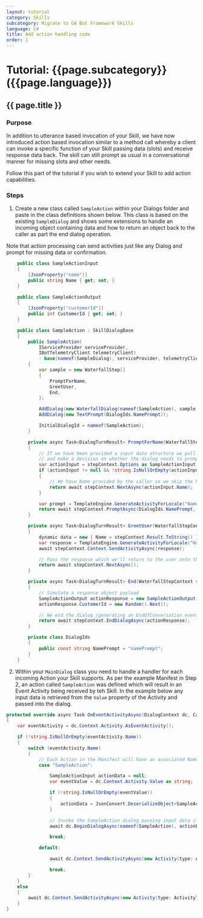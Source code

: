 ```yaml
---
layout: tutorial
category: Skills
subcategory: Migrate to GA Bot Framework Skills
language: C#
title: Add action handling code
order: 1
---
```


# Tutorial: {{page.subcategory}} ({{page.language}})

## {{ page.title }}

### Purpose

In addition to utterance based invocation of your Skill, we have now introduced action based invocation similar to a method call whereby a client can invoke a specific function of your Skill passing data (slots) and receive response data back. The skill can still prompt as usual in a conversational manner for missing slots and other needs.

Follow this part of the tutorial if you wish to extend your Skill to add action capabilities.

### Steps

1. Create a new class called `SampleAction` within your Dialogs folder and paste in the class definitions shown below. This class is based on the existing `SampleDialog` and shows some extensions to handle an incoming object containing data and how to return an object back to the caller as part the end dialog operation.

Note that action processing can send activities just like any Dialog and prompt for missing data or confirmation.

```csharp
    public class SampleActionInput
    {
        [JsonProperty("name")]
        public string Name { get; set; }
    }

    public class SampleActionOutput
    {
        [JsonProperty("customerId")]
        public int CustomerId { get; set; }
    }

    public class SampleAction : SkillDialogBase
    {
        public SampleAction(
            IServiceProvider serviceProvider,
            IBotTelemetryClient telemetryClient)
            : base(nameof(SampleDialog), serviceProvider, telemetryClient)
        {
            var sample = new WaterfallStep[]
            {
                PromptForName,
                GreetUser,
                End,
            };

            AddDialog(new WaterfallDialog(nameof(SampleAction), sample));
            AddDialog(new TextPrompt(DialogIds.NamePrompt));

            InitialDialogId = nameof(SampleAction);
        }

        private async Task<DialogTurnResult> PromptForName(WaterfallStepContext stepContext, CancellationToken cancellationToken)
        {
            // If we have been provided a input data structure we pull out provided data as appropriate
            // and make a decision on whether the dialog needs to prompt for anything.
            var actionInput = stepContext.Options as SampleActionInput;
            if (actionInput != null && !string.IsNullOrEmpty(actionInput.Name))
            {
                // We have Name provided by the caller so we skip the Name prompt.
                return await stepContext.NextAsync(actionInput.Name);
            }

            var prompt = TemplateEngine.GenerateActivityForLocale("NamePrompt");
            return await stepContext.PromptAsync(DialogIds.NamePrompt, new PromptOptions { Prompt = prompt });
        }

        private async Task<DialogTurnResult> GreetUser(WaterfallStepContext stepContext, CancellationToken cancellationToken)
        {
            dynamic data = new { Name = stepContext.Result.ToString() };
            var response = TemplateEngine.GenerateActivityForLocale("HaveNameMessage", data);
            await stepContext.Context.SendActivityAsync(response);

            // Pass the response which we'll return to the user onto the next step
            return await stepContext.NextAsync();
        }

        private async Task<DialogTurnResult> End(WaterfallStepContext stepContext, CancellationToken cancellationToken)
        {
            // Simulate a response object payload
            SampleActionOutput actionResponse = new SampleActionOutput();
            actionResponse.CustomerId = new Random().Next();

            // We end the dialog (generating an EndOfConversation event) which will serialize the result object in the Value field of the Activity
            return await stepContext.EndDialogAsync(actionResponse);
        }

        private class DialogIds
        {
            public const string NamePrompt = "namePrompt";
        }
    }
```

2. Within your `MainDialog` class you need to handle a handler for each incoming Action your Skill supports. As per the example Manifest in Step 2, an action called `SampleAction` was defined which will result in an Event Activity being received by teh Skill. In the example below any input data is retrieved from the `Value` property of the Activity and passed into the dialog.

```csharp
protected override async Task OnEventActivityAsync(DialogContext dc, CancellationToken cancellationToken = default(CancellationToken)
{
    var eventActivity = dc.Context.Activity.AsEventActivity();

    if (!string.IsNullOrEmpty(eventActivity.Name))
    {
        switch (eventActivity.Name)
        {
            // Each Action in the Manifest will have an associated Name which will be on incoming Event activities
            case "SampleAction":

                SampleActionInput actionData = null;
                var eventValue = dc.Context.Activity.Value as string;

                if (!string.IsNullOrEmpty(eventValue))
                {
                    actionData = JsonConvert.DeserializeObject<SampleActionInput>(eventValue);
                }

                // Invoke the SampleAction dialog passing input data if available
                await dc.BeginDialogAsync(nameof(SampleAction), actionData);

                break;

            default:

                await dc.Context.SendActivityAsync(new Activity(type: ActivityTypes.Trace, text: $"Unknown Event '{eventActivity.Name ?? "undefined"}' was received but not processed."));

                break;
        }
    }
    else
    {
        await dc.Context.SendActivityAsync(new Activity(type: ActivityTypes.Trace, text: $"An event with no name was received but not processed.")); 
    }
}
```


